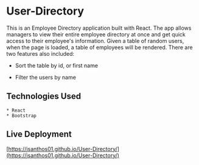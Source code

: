 # User-Directory
This is an Employee Directory application built with React. The app allows managers to view their entire employee directory at once and get quick access to their employee's information. Given a table of random users, when the page is loaded, a table of employees will be rendered. There are two features also included: 

  * Sort the table by id, or first name 

  * Filter the users by name

## Technologies Used
```
* React
* Bootstrap
```

## Live Deployment
[https://jsanthos01.github.io/User-Directory/](https://jsanthos01.github.io/User-Directory/)

